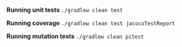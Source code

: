 **Running unit tests**
`./gradlew clean test`

**Running coverage**
 `./gradlew clean test jacocoTestReport`
 
**Running mutation tests**
 `./gradlew clean pitest`

